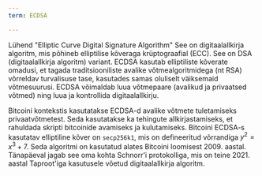 ```yaml
---
term: ECDSA

---
```

Lühend "Elliptic Curve Digital Signature Algorithm" See on digitaalallkirja algoritm, mis põhineb elliptilise kõveraga krüptograafial (ECC). See on DSA (digitaalallkirja algoritm) variant. ECDSA kasutab elliptiliste kõverate omadusi, et tagada traditsiooniliste avalike võtmealgoritmidega (nt RSA) võrreldav turvalisuse tase, kasutades samas oluliselt väiksemaid võtmesuurusi. ECDSA võimaldab luua võtmepaare (avalikud ja privaatsed võtmed) ning luua ja kontrollida digitaalallkirju.

Bitcoini kontekstis kasutatakse ECDSA-d avalike võtmete tuletamiseks privaatvõtmetest. Seda kasutatakse ka tehingute allkirjastamiseks, et rahuldada skripti bitcoinide avamiseks ja kulutamiseks. Bitcoini ECDSA-s kasutatav elliptiline kõver on `secp256k1`, mis on defineeritud võrrandiga $y^2 = x^3 + 7$. Seda algoritmi on kasutatud alates Bitcoini loomisest 2009. aastal. Tänapäeval jagab see oma kohta Schnorr'i protokolliga, mis on teine 2021. aastal Taproot'iga kasutusele võetud digitaalallkirja algoritm.